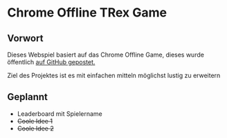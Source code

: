 # Chrome Offline TRex Game

## Vorwort

Dieses Webspiel basiert auf das Chrome Offline Game, dieses wurde öffentlich [auf GitHub gepostet.](https://github.com/wayou/t-rex-runner)

Ziel des Projektes ist es mit einfachen mitteln möglichst lustig zu erweitern

## Geplannt

* Leaderboard mit Spielername
* ~~Coole Idee 1~~
* ~~Coole Idee 2~~

